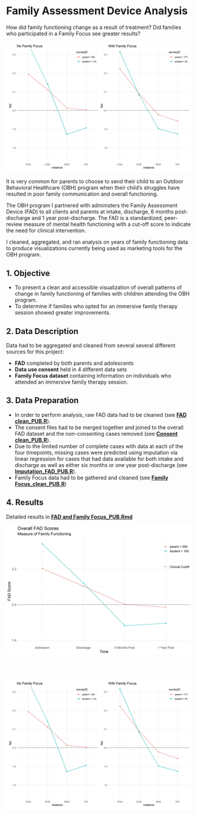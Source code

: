 # Family Assessment Device Analysis
How did family functioning change as a result of treatment?  Did families who participated in a Family Focus see greater results?

![](fig/fad_by_family_focus.jpg)

It is very common for parents to choose to send their child to an Outdoor Behavioral Healthcare (OBH) program when their child’s struggles have resulted in poor family communication and overall functioning.  

The OBH program I partnered with administers the Family Assessment Device (FAD) to all clients and parents at intake, discharge, 6 months post-discharge and 1 year post-discharge.  The FAD is a standardized, peer-review measure of mental health functioning with a cut-off score to indicate the need for clinical intervention.

I cleaned, aggregated, and ran analysis on years of family functioning data to produce visualizations currently being used as marketing tools for the OBH program.

## 1. Objective

* To present a clean and accessible visualization of overall patterns of change in family functioning of families with children attending the OBH program.  
* To determine if families who opted for an immersive family therapy session showed greater improvements.

## 2. Data Description

Data had to be aggregated and cleaned from several several different sources for this project:
* **FAD** completed by both parents and adolescents
* **Data use consent** held in 4 different data sets
* **Family Focus dataset** containing information on individuals who attended an immersive family therapy session.

## 3. Data Preparation

* In order to perform analysis, raw FAD data had to be cleaned (see [**FAD clean_PUB.R**](https://github.com/CullomCahill/FAD_Outcomes/blob/main/FAD%20clean_PUB.R)).  
* The consent files had to be merged together and joined to the overall FAD dataset and the non-consenting cases removed (see [**Consent clean_PUB.R**](https://github.com/CullomCahill/FAD_Outcomes/blob/main/Consent_clean_PUB.R)).  
* Due to the limited number of complete cases with data at each of the four timepoints, missing cases were predicted using imputation via linear regression for cases that had data available for both intake and discharge as well as either six months or one year post-discharge (see [**Imputation_FAD_PUB.R**](https://github.com/CullomCahill/FAD_Outcomes/blob/main/Imputation_FAD_PUB.R)).
* Family Focus data had to be gathered and cleaned (see [**Family Focus_clean_PUB.R**](https://github.com/CullomCahill/FAD_Outcomes/blob/main/Family%20Focus_clean_PUB.R))

## 4. Results

Detailed results in [**FAD and Family Focus_PUB.Rmd**](https://github.com/CullomCahill/FAD_Outcomes/blob/main/FAD%20and%20Family%20Focus_PUB.Rmd)

![](fig/fad_overall_plot.jpg)  

<br>  
<br>  

![](fig/fad_by_family_focus.jpg)
